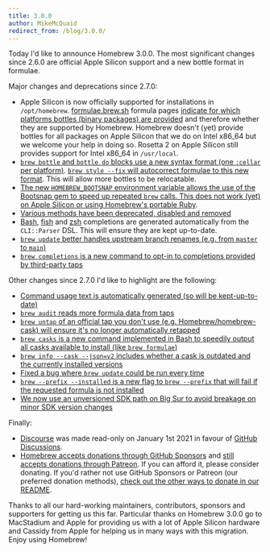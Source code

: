 ```yaml
---
title: 3.0.0
author: MikeMcQuaid
redirect_from: /blog/3.0.0/
---
```

Today I'd like to announce Homebrew 3.0.0. The most significant changes since 2.6.0 are official Apple Silicon support and a new bottle format in formulae.

Major changes and deprecations since 2.7.0:

- Apple Silicon is now officially supported for installations in `/opt/homebrew`. [formulae.brew.sh](https://formulae.brew.sh) formula pages [indicate for which platforms bottles (binary packages) are provided](https://github.com/Homebrew/formulae.brew.sh/pull/408) and therefore whether they are supported by Homebrew. Homebrew doesn't (yet) provide bottles for all packages on Apple Silicon that we do on Intel x86_64 but we welcome your help in doing so. Rosetta 2 on Apple Silicon still provides support for Intel x86_64 in `/usr/local`.
- [`brew bottle` and `bottle do` blocks use a new syntax format (one `:cellar` per platform)](https://github.com/Homebrew/brew/pull/10449). [`brew style --fix` will autocorrect formulae to this new format](https://github.com/Homebrew/brew/pull/10453). This will allow more bottles to be relocatable.
- [The new `HOMEBREW_BOOTSNAP` environment variable allows the use of the Bootsnap gem to speed up repeated `brew` calls. This does not work (yet) on Apple Silicon or using Homebrew's portable Ruby](https://github.com/Homebrew/brew/pull/10374).
- [Various methods have been deprecated, disabled and removed](https://github.com/Homebrew/brew/pull/10397)
- [Bash](https://github.com/Homebrew/brew/pull/10229), [fish](https://github.com/Homebrew/brew/pull/10431) and [zsh](https://github.com/Homebrew/brew/pull/10403) completions are generated automatically from the `CLI::Parser` DSL. This will ensure they are kept up-to-date.
- [`brew update` better handles upstream branch renames (e.g. from `master` to `main`)](https://github.com/Homebrew/brew/pull/10423)
- [`brew completions` is a new command to opt-in to completions provided by third-party taps](https://github.com/Homebrew/brew/pull/10268)

Other changes since 2.7.0 I'd like to highlight are the following:

- [Command usage text is automatically generated (so will be kept-up-to-date)](https://github.com/Homebrew/brew/pull/10342)
- [`brew audit` reads more formula data from taps](https://github.com/Homebrew/brew/pull/10087)
- [`brew untap` of an official tap you don't use (e.g. Homebrew/homebrew-cask) will ensure it's no longer automatically retapped](https://github.com/Homebrew/brew/pull/10366)
- [`brew casks` is a new command implemented in Bash to speedily output all casks available to install (like `brew formulae`)](https://github.com/Homebrew/brew/pull/10259)
- [`brew info --cask --json=v2` includes whether a cask is outdated and the currently installed versions](https://github.com/Homebrew/brew/pull/10278)
- [Fixed a bug where `brew update` could be run every time](https://github.com/Homebrew/brew/pull/10388)
- [`brew --prefix --installed` is a new flag to `brew --prefix` that will fail if the requested formula is not installed](https://github.com/Homebrew/brew/pull/10266)
- [We now use an unversioned SDK path on Big Sur to avoid breakage on minor SDK version changes](https://github.com/Homebrew/brew/pull/10072)

Finally:

- [Discourse](http://discourse.brew.sh) was made read-only on January 1st 2021 in favour of [GitHub Discussions](https://github.com/Homebrew/discussions/discussions).
- [Homebrew accepts donations through GitHub Sponsors](https://github.com/sponsors/Homebrew) and [still accepts donations through Patreon](https://www.patreon.com/homebrew). If you can afford it, please consider donating. If you'd rather not use GitHub Sponsors or Patreon (our preferred donation methods), [check out the other ways to donate in our README](https://github.com/homebrew/brew/#donations).

Thanks to all our hard-working maintainers, contributors, sponsors and supporters for getting us this far. Particular thanks on Homebrew 3.0.0 go to MacStadium and Apple for providing us with a lot of Apple Silicon hardware and Cassidy from Apple for helping us in many ways with this migration. Enjoy using Homebrew!
